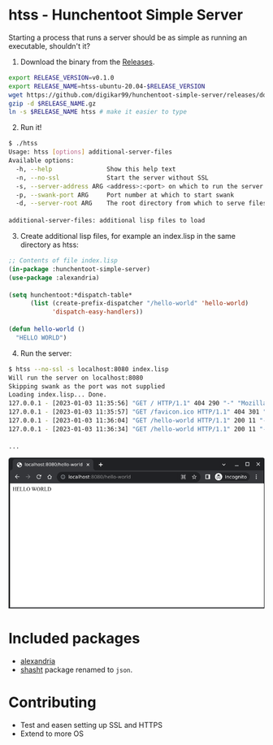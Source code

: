 # htss - Hunchentoot Simple Server

Starting a process that runs a server should be as simple as running an executable, shouldn't it?

1. Download the binary from the [Releases](https://github.com/digikar99/hunchentoot-simple-server/releases).

```sh
export RELEASE_VERSION=v0.1.0
export RELEASE_NAME=htss-ubuntu-20.04-$RELEASE_VERSION
wget https://github.com/digikar99/hunchentoot-simple-server/releases/download/$RELEASE_VERSION/$RELEASE_NAME.gz
gzip -d $RELEASE_NAME.gz
ln -s $RELEASE_NAME htss # make it easier to type
```

2. Run it!

```sh
$ ./htss 
Usage: htss [options] additional-server-files
Available options:
  -h, --help               Show this help text
  -n, --no-ssl             Start the server without SSL
  -s, --server-address ARG <address>:<port> on which to run the server [default: localhost:8000]
  -p, --swank-port ARG     Port number at which to start swank
  -d, --server-root ARG    The root directory from which to serve files (default: current-directory)

additional-server-files: additional lisp files to load
```

3. Create additional lisp files, for example an index.lisp in the same directory as htss:

```lisp
;; Contents of file index.lisp
(in-package :hunchentoot-simple-server)
(use-package :alexandria)

(setq hunchentoot:*dispatch-table*
      (list (create-prefix-dispatcher "/hello-world" 'hello-world)
            'dispatch-easy-handlers))

(defun hello-world ()
  "HELLO WORLD")
```

4. Run the server:

```sh
$ htss --no-ssl -s localhost:8080 index.lisp
Will run the server on localhost:8080
Skipping swank as the port was not supplied
Loading index.lisp... Done.
127.0.0.1 - [2023-01-03 11:35:56] "GET / HTTP/1.1" 404 290 "-" "Mozilla/5.0 (X11; Linux x86_64) AppleWebKit/537.36 (KHTML, like Gecko) Chrome/108.0.0.0 Safari/537.36"
127.0.0.1 - [2023-01-03 11:35:57] "GET /favicon.ico HTTP/1.1" 404 301 "http://localhost:8080/" "Mozilla/5.0 (X11; Linux x86_64) AppleWebKit/537.36 (KHTML, like Gecko) Chrome/108.0.0.0 Safari/537.36"
127.0.0.1 - [2023-01-03 11:36:04] "GET /hello-world HTTP/1.1" 200 11 "-" "Mozilla/5.0 (X11; Linux x86_64) AppleWebKit/537.36 (KHTML, like Gecko) Chrome/108.0.0.0 Safari/537.36"
127.0.0.1 - [2023-01-03 11:36:34] "GET /hello-world HTTP/1.1" 200 11 "-" "Mozilla/5.0 (X11; Linux x86_64) AppleWebKit/537.36 (KHTML, like Gecko) Chrome/108.0.0.0 Safari/537.36"

...
```

![Hello World Browser Image](./hello-world.png)

# Included packages

- [alexandria](https://common-lisp-libraries.readthedocs.io/alexandria/)
- [shasht](https://github.com/yitzchak/shasht) package renamed to `json`.

# Contributing

- Test and easen setting up SSL and HTTPS
- Extend to more OS
